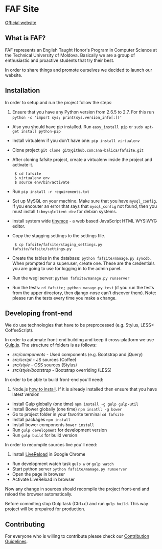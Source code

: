 FAF Site
==============

[Official website](http://faf.utm.md/)

What is FAF?
--------------
FAF represents an English Taught Honor's Program in Computer Science at the Technical University of Moldova. Basically we are a group of enthusiastic and proactive students that try their best.

In order to share things and promote ourselves we decided to launch our website.

Installation
-------------
In order to setup and run the project follow the steps:

1. Ensure that you have any Python version from 2.6.5 to 2.7. For this run `python -c 'import sys; print(sys.version_info[:])'`
*  Also you should have pip installed. Run `easy_install pip` or `sudo apt-get install python-pip`
*  Install virtualenv if you don't have one: `pip install virtualenv`
*  Clone project `git clone git@github.com:ana-balica/fafsite.git`
*  After cloning fafsite project, create a virtualenv inside the project and activate it.


        $ cd fafsite
        $ virtualenv env
        $ source env/bin/activate
*  Run `pip install -r requirements.txt`
*  Set up MySQL on your machine. Make sure that you have `mysql_config`. If you encouter an error that says that `mysql_config` not found, then you must install `libmysqlclient-dev` for debian systems.
*  Install system wide [tinymce](http://www.tinymce.com/) - a web based JavaScript HTML WYSIWYG editor.
*  Copy the stagging settings to the settings file.


        $ cp fafsite/fafsite/staging_settings.py fafsite/fafsite/settings.py
*  Create the tables in the database: `python fafsite/manage.py syncdb`. When prompted for a superuser, create one.
These are the credentials you are going to use for logging in to the admin panel.
*  Run the wsgi server: `python fafsite/manage.py runserver`
*  Run the tests: `cd fafsite; python manage.py test` (if you run the tests from the upper directory, then django-nose can't discover them). Note: please run the tests every time you make a change.


Developing front-end
--------------------
We do use technologies that have to be preprocessed (e.g. Stylus, LESS< CoffeeScript).

In order to automate front-end building and keep it cross-platform we use [Gulp.js](http://gulpjs.com/). The structure of folders is as follows:

* _src/components_ - Used components (e.g. Bootstrap and jQuery)
* _src/script_ - JS sources (Coffee)
* _src/style_ - CSS sources (Stylus)
* _src/style/bootstrap_ - Bootstrap overriding (LESS)

In order to be able to build front-end you'll need:

1. Node.js [how to install](https://github.com/joyent/node/wiki/Installing-Node.js-via-package-manager). If it is already installed then ensure that you have latest version
*  Install Gulp globally (one time) `npm install -g gulp gulp-util`
*  Install Bower globally (one time) `npm insatll -g bower`
*  Go to project folder in your favorite terminal `cd fafsite`
*  Install packages `npm install`
*  Install bower components `bower install`
*  Run `gulp development` for development version
*  Run `gulp build` for build version

In order to recompile sources live you'll need:
1. Install [LiveReload](https://chrome.google.com/webstore/detail/livereload/jnihajbhpnppcggbcgedagnkighmdlei) in Google Chrome
*  Run development watch task `gulp w` or `gulp watch`
*  Start python server `python fafsite/manage.py runserver`
*  Open the page in browser
*  Activate LiveReload in browser

Now any change in sources should recompile the project front-end and reload the browser automatically.

Before commiting stop Gulp task (Ctrl+c) and run `gulp build`. This way project will be prepaired for production.


Contributing
-----------
For everyone who is willing to contribute please check our [Contribution Guidelines](https://github.com/ana-balica/fafsite/wiki/FAFsite-Contribution-Guidelines).
